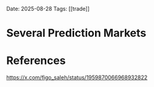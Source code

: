 Date: 2025-08-28
Tags: [[trade]]

# Several Prediction Markets

# References
https://x.com/figo_saleh/status/1959870066968932822